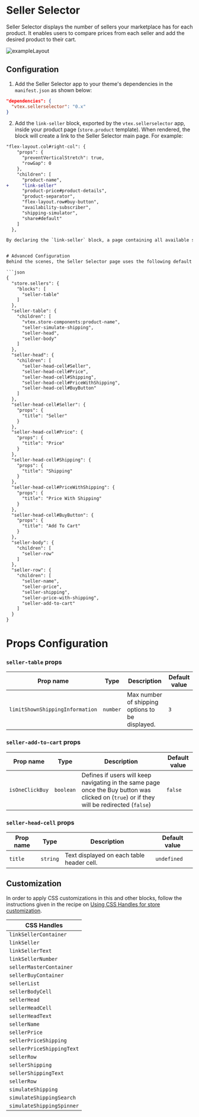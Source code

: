 # Seller Selector

Seller Selector displays the number of sellers your marketplace has for each product. It enables users to compare prices from each seller and add the desired product to their cart.

![exampleLayout](https://user-images.githubusercontent.com/53904010/78715148-595eea00-78f3-11ea-90fa-dc38c37a80d8.png)

## Configuration

1. Add the Seller Selector app to your theme's dependencies in the `manifest.json` as shown below:

```json
"dependencies": {
  "vtex.sellerselector": "0.x"
}
```

2. Add the `link-seller` block, exported by the `vtex.sellerselector` app, inside your product page (`store.product` template). When rendered, the block will create a link to the Seller Selector main page. For example:

```diff
"flex-layout.col#right-col": {
    "props": {
      "preventVerticalStretch": true,
      "rowGap": 0
    },
    "children": [
      "product-name",
+     "link-seller"
      "product-price#product-details",
      "product-separator",
      "flex-layout.row#buy-button",
      "availability-subscriber",
      "shipping-simulator",
      "share#default"
    ]
  },

By declaring the `link-seller` block, a page containing all available sellers will be displayed automatically. However, you can configure the Seller Selector page layout, using props for each one of the blocks used to build it behind the scenes. 


# Advanced Configuration
Behind the scenes, the Seller Selector page uses the following default implementation:

```json
{
  "store.sellers": {
    "blocks": [
      "seller-table"
    ]
  },
  "seller-table": {
    "children": [
      "vtex.store-components:product-name",
      "seller-simulate-shipping",
      "seller-head",
      "seller-body"
    ]
  },
  "seller-head": {
    "children": [
      "seller-head-cell#Seller",
      "seller-head-cell#Price",
      "seller-head-cell#Shipping",
      "seller-head-cell#PriceWithShipping",
      "seller-head-cell#BuyButton"
    ]
  },
  "seller-head-cell#Seller": {
    "props": {
      "title": "Seller"
    }
  },
  "seller-head-cell#Price": {
    "props": {
      "title": "Price"
    }
  },
  "seller-head-cell#Shipping": {
    "props": {
      "title": "Shipping"
    }
  },
  "seller-head-cell#PriceWithShipping": {
    "props": {
      "title": "Price With Shipping"
    }
  },
  "seller-head-cell#BuyButton": {
    "props": {
      "title": "Add To Cart"
    }
  },
  "seller-body": {
    "children": [
      "seller-row"
    ]
  },
  "seller-row": {
    "children": [
      "seller-name",
      "seller-price",
      "seller-shipping",
      "seller-price-with-shipping",
      "seller-add-to-cart"
    ]
  }
}
```
# Props Configuration


### `seller-table` props

| Prop name              | Type      | Description                                                                                                                                                                                                                                     | Default value |
| ---------------------- | --------- | ----------------------------------------------------------------------------------------------------------------------------------------------------------------------------------------------------------------------------------------------- | ------------- |
| `limitShownShippingInformation`       | `number`  | Max number of shipping options to be displayed.                                                                                                                                                                             | `3`         |


### `seller-add-to-cart` props

| Prop name              | Type      | Description                                                                                                                                                                                                                                     | Default value |
| ---------------------- | --------- | ----------------------------------------------------------------------------------------------------------------------------------------------------------------------------------------------------------------------------------------------- | ------------- |
| `isOneClickBuy`          | `boolean` | Defines if users will keep navigating in the same page once the Buy button was clicked on (`true`) or if they will be redirected (`false`)   | `false`         |



### `seller-head-cell` props

| Prop name              | Type      | Description                                                                                                                                                                                                                                     | Default value |
| ---------------------- | --------- | ----------------------------------------------------------------------------------------------------------------------------------------------------------------------------------------------------------------------------------------------- | ------------- |
| `title`     | `string`  | Text displayed on each table header cell. | `undefined`|                                                                                                                 



## Customization

In order to apply CSS customizations in this and other blocks, follow the instructions given in the recipe on [Using CSS Handles for store customization](https://vtex.io/docs/recipes/style/using-css-handles-for-store-customization).

| CSS Handles                     |
| ------------------------------- |
| `linkSellerContainer`           |
| `linkSeller`                    |
| `linkSellerText`                |
| `linkSellerNumber`              |
| `sellerMasterContainer`         |
| `sellerBuyContainer`            |
| `sellerList`                    |
| `sellerBodyCell`                |
| `sellerHead`                    |
| `sellerHeadCell`                |
| `sellerHeadText`                |
| `sellerName`                    |
| `sellerPrice`                   |
| `sellerPriceShipping`           |
| `sellerPriceShippingText`       |
| `sellerRow`                     |
| `sellerShipping`                |
| `sellerShippingText`            |
| `sellerRow`                     |
| `simulateShipping`              |
| `simulateShippingSearch`        |
| `simulateShippingSpinner`       |
